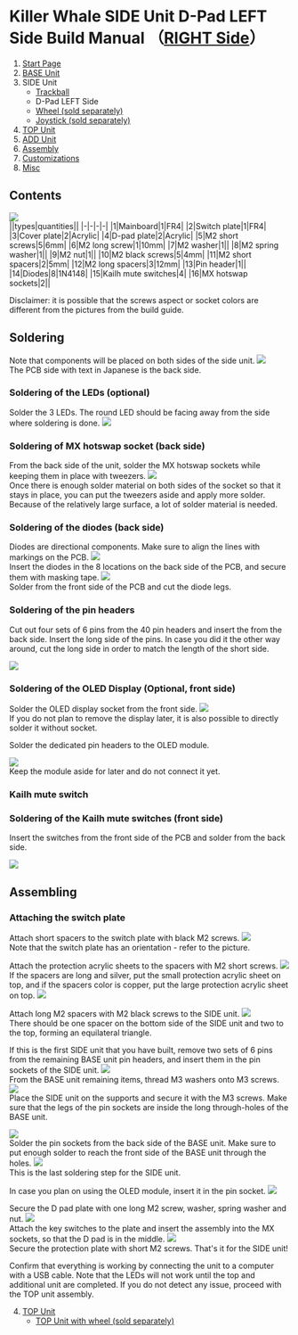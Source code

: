 
# Killer Whale SIDE Unit D-Pad LEFT Side Build Manual （[RIGHT Side](../rightside/3_SIDE_DPAD.md)）

1. [Start Page](../README_EN.md)
2. [BASE Unit](../leftside/2_BASE.md)
3. SIDE Unit
   - [Trackball](../leftside/3_SIDE_TRACKBALL.md)
   - D-Pad LEFT Side
   - [Wheel (sold separately)](../leftside/3_SIDE_WHEEL.md)
   - [Joystick (sold separately)](../leftside/3_SIDE_JOYSTICK.md)
4. [TOP Unit](../leftside/4_TOP.md)
5. [ADD Unit](../leftside/5_ADD.md)
6. [Assembly](../leftside/6_ASSEMBLE.md)
7. [Customizations](../leftside/7_CUSTOM.md)
8. [Misc](../leftside/8_MISC.md)

## Contents
![](../img/d-pad/IMG_5253.jpg)    
||types|quantities||
|-|-|-|-|
|1|Mainboard|1|FR4|
|2|Switch plate|1|FR4|
|3|Cover plate|2|Acrylic|
|4|D-pad plate|2|Acrylic|
|5|M2 short screws|5|6mm|
|6|M2 long screw|1|10mm|
|7|M2 washer|1||
|8|M2 spring washer|1||
|9|M2 nut|1||
|10|M2 black screws|5|4mm|
|11|M2 short spacers|2|5mm|
|12|M2 long spacers|3|12mm|
|13|Pin header|1||
|14|Diodes|8|1N4148|
|15|Kailh mute switches|4|
|16|MX hotswap sockets|2||

Disclaimer: it is possible that the screws aspect or socket colors are different from the pictures from the build guide.

## Soldering
Note that components will be placed on both sides of the side unit.
![](../img/d-pad/IMG_5256.jpg)  
The PCB side with text in Japanese is the back side.

### Soldering of the LEDs (optional)  
Solder the 3 LEDs. The round LED should be facing away from the side where soldering is done.
![](../img/d-pad/IMG_5262.jpg)  

### Soldering of MX hotswap socket (back side)
From the back side of the unit, solder the MX hotswap sockets while keeping them in place with tweezers.
![](../img/d-pad/IMG_5263.jpg)  
Once there is enough solder material on both sides of the socket so that it stays in place, you can put the tweezers aside and apply more solder.
Because of the relatively large surface, a lot of solder material is needed.


### Soldering of the diodes (back side)
Diodes are directional components. Make sure to align the lines with markings on the PCB.
![](../img/d-pad/IMG_5265.jpg)  
Insert the diodes in the 8 locations on the back side of the PCB, and secure them with masking tape.
![](../img/d-pad/IMG_5269.jpg)  
Solder from the front side of the PCB and cut the diode legs.


### Soldering of the pin headers
Cut out four sets of 6 pins from the 40 pin headers and insert the from the back side.
Insert the long side of the pins. In case you did it the other way around, cut the long side in order to match the length of the short side.

![](../img/d-pad/IMG_5276.jpg)  
### Soldering of the OLED Display (Optional, front side) 
Solder the OLED display socket from the front side.
![](../img/d-pad/IMG_5282.jpg)  
If you do not plan to remove the display later, it is also possible to directly solder it without socket.

Solder the dedicated pin headers to the OLED module.

![](../img/trackball/IMG_5116.jpg)  
Keep the module aside for later and do not connect it yet.
### Kailh mute switch
### Soldering of the Kailh mute switches (front side)
Insert the switches from the front side of the PCB and solder from the back side.

![](../img/d-pad/IMG_5285.jpg)  

## Assembling

### Attaching the switch plate
Attach short spacers to the switch plate with black M2 screws.
![](../img/d-pad/IMG_5291.jpg)  
Note that the switch plate has an orientation - refer to the picture.

Attach the protection acrylic sheets to the spacers with M2 short screws.
![](../img/d-pad/IMG_5313.jpg)  
If the spacers are long and silver, put the small protection acrylic sheet on top, and if the spacers color is copper, put the large protection acrylic sheet on top.
![](../img/d-pad/IMG_6245.jpg)  

Attach long M2 spacers with M2 black screws to the SIDE unit.
![](../img/d-pad/IMG_5315.jpg)  
There should be one spacer on the bottom side of the SIDE unit and two to the top, forming an equilateral triangle.

If this is the first SIDE unit that you have built, remove two sets of 6 pins from the remaining BASE unit pin headers, and insert them in the pin sockets of the SIDE unit.
![](../img/d-pad/IMG_7155.jpg)  
From the BASE unit remaining items, thread M3 washers onto M3 screws.  
![](../img/trackball/IMG_5169.jpg)   
Place the SIDE unit on the supports and secure it with the M3 screws. Make sure that the legs of the pin sockets are inside the long through-holes of the BASE unit.

![](../img/d-pad/IMG_5318.jpg)  
Solder the pin sockets from the back side of the BASE unit. Make sure to put enough solder to reach the front side of the BASE unit through the holes.
![](../img/trackball/IMG_5184.jpg)  
This is the last soldering step for the SIDE unit.

In case you plan on using the OLED module, insert it in the pin socket.
![](../img/d-pad/IMG_5320.jpg)  

Secure the D pad plate with one long M2 screw, washer, spring washer and nut.
![](../img/d-pad/IMG_5297.jpg)  
Attach the key switches to the plate and insert the assembly into the MX sockets, so that the D pad is in the middle. 
![](../img/d-pad/IMG_5322.jpg)  
Secure the protection plate with short M2 screws. That's it for the SIDE unit!
 
Confirm that everything is working by connecting the unit to a computer with a USB cable. Note that the LEDs will not work until the top and additional unit are completed.
If you do not detect any issue, proceed with the TOP unit assembly.
 
4. [TOP Unit](../leftside/4_TOP.md)
   - [TOP Unit with wheel (sold separately)](../leftside/4_TOP_WHEEL.md)

